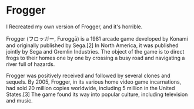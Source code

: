 # Frogger
I Recreated my own version of Frogger, and it's horrible. 

Frogger (フロッガー, Furoggā) is a 1981 arcade game developed by Konami and originally published by Sega.[2] In North America, it was published jointly by Sega and Gremlin Industries. The object of the game is to direct frogs to their homes one by one by crossing a busy road and navigating a river full of hazards.

Frogger was positively received and followed by several clones and sequels. By 2005, Frogger, in its various home video game incarnations, had sold 20 million copies worldwide, including 5 million in the United States.[3] The game found its way into popular culture, including television and music.


